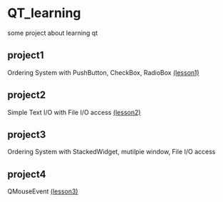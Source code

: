 # QT_learning
some project about learning qt

## project1 
Ordering System with PushButton, CheckBox, RadioBox 
[(lesson1)](https://www.notion.so/Qt-Lesson-1-HelloWorld-06030c9831854e3489f8d89e70b03615)

## project2
Simple Text I/O with File I/O access 
[(lesson2)](https://www.notion.so/Qt-Lesson-2-File-I-O-f3b006a408b84082add6f63f37366dd3)

## project3
Ordering System with StackedWidget, mutilpie window, File I/O access

## project4
QMouseEvent 
[(lesson3)](https://www.notion.so/Qt-Lesson-3-QIMAGE-Mouse-Event-674e197ba85f43499c5063619c00efe1)
